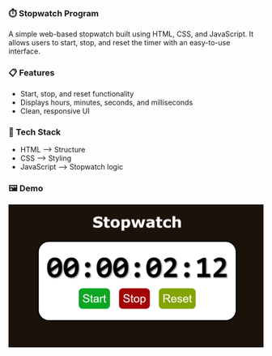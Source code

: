 ### ⏱️ Stopwatch Program

A simple web-based stopwatch built using HTML, CSS, and JavaScript.
It allows users to start, stop, and reset the timer with an easy-to-use interface.

### 📋 Features

- Start, stop, and reset functionality
- Displays hours, minutes, seconds, and milliseconds
- Clean, responsive UI

### 🧠 Tech Stack

- HTML –> Structure
- CSS –> Styling
- JavaScript –> Stopwatch logic


### 🖼️ Demo
![alt text](image.png)